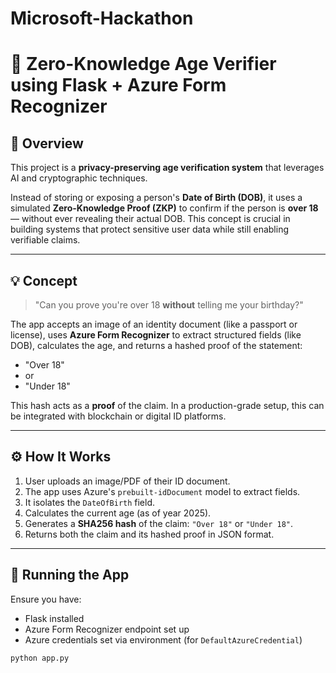 # Microsoft-Hackathon

# 🔐 Zero-Knowledge Age Verifier using Flask + Azure Form Recognizer

## 📘 Overview

This project is a **privacy-preserving age verification system** that leverages AI and cryptographic techniques.

Instead of storing or exposing a person's **Date of Birth (DOB)**, it uses a simulated **Zero-Knowledge Proof (ZKP)** to confirm if the person is **over 18** — without ever revealing their actual DOB. This concept is crucial in building systems that protect sensitive user data while still enabling verifiable claims.

---

## 💡 Concept

> "Can you prove you're over 18 **without** telling me your birthday?"

The app accepts an image of an identity document (like a passport or license), uses **Azure Form Recognizer** to extract structured fields (like DOB), calculates the age, and returns a hashed proof of the statement:

- "Over 18"
- or
- "Under 18"

This hash acts as a **proof** of the claim. In a production-grade setup, this can be integrated with blockchain or digital ID platforms.

---

## ⚙️ How It Works

1. User uploads an image/PDF of their ID document.
2. The app uses Azure's `prebuilt-idDocument` model to extract fields.
3. It isolates the `DateOfBirth` field.
4. Calculates the current age (as of year 2025).
5. Generates a **SHA256 hash** of the claim: `"Over 18"` or `"Under 18"`.
6. Returns both the claim and its hashed proof in JSON format.

---

## 🚀 Running the App

Ensure you have:
- Flask installed
- Azure Form Recognizer endpoint set up
- Azure credentials set via environment (for `DefaultAzureCredential`)

```bash
python app.py
